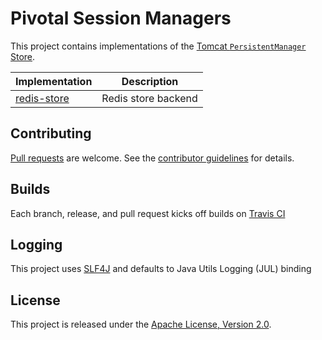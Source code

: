 # Pivotal Session Managers
This project contains implementations of the [Tomcat `PersistentManager` Store][m].

| Implementation | Description |
| --- | --- |
| [redis-store](redis-store) | Redis store backend |

## Contributing
[Pull requests][p] are welcome. See the [contributor guidelines][c] for details.

## Builds
Each branch, release, and pull request kicks off builds on [Travis CI](https://travis-ci.org/pivotalsoftware/session-managers)

## Logging
This project uses [SLF4J][s] and defaults to Java Utils Logging (JUL) binding

## License
This project is released under the [Apache License, Version 2.0][a].

[a]: http://www.apache.org/licenses/LICENSE-2.0
[c]: CONTRIBUTING.md
[m]: https://tomcat.apache.org/tomcat-8.5-doc/config/manager.html
[p]: https://help.github.com/categories/collaborating-with-issues-and-pull-requests/
[s]: https://www.slf4j.org/manual.html
